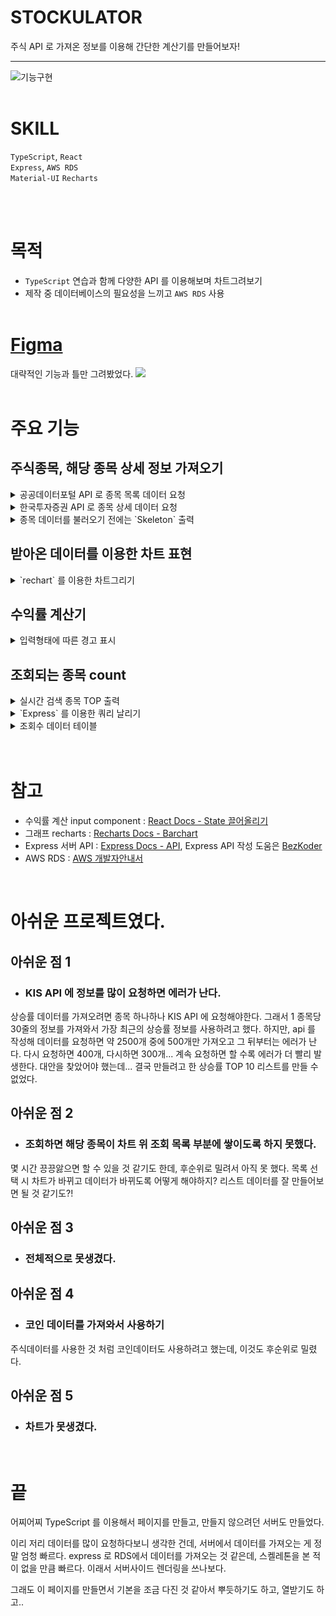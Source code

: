 # STOCKULATOR

주식 API 로 가져온 정보를 이용해 간단한 계산기를 만들어보자!

---

![기능구현](https://user-images.githubusercontent.com/98632452/203631229-f9ec8833-aa1f-4a80-988b-253805fc77fa.gif)
<br/><br/>


# SKILL
`TypeScript`, `React`
<br/>
`Express`, `AWS RDS`
<br/>
`Material-UI` `Recharts`

<br/><br/>


# 목적

- `TypeScript` 연습과 함께 다양한 API 를 이용해보며 차트그려보기
- 제작 중 데이터베이스의 필요성을 느끼고 `AWS RDS` 사용
<br/><br/>


# [Figma](https://www.figma.com/file/eIc2h5leDiC8fLaZifxkVa/STOCKULATOR?node-id=0%3A1&t=R8fKbkqKEhkQKGbX-1)

대략적인 기능과 틀만 그려봤었다.
![](https://velog.velcdn.com/images/thovy/post/115afad2-56af-45fc-84c9-60acc9ec0ff4/image.png)
<br/>
<br/>

# 주요 기능

## 주식종목, 해당 종목 상세 정보 가져오기
<details>
<summary>공공데이터포털 API 로 종목 목록 데이터 요청</summary>
<div markdown="1">

  
  ![](https://velog.velcdn.com/images/thovy/post/52dccea7-033f-4798-88f7-fe340af892aa/image.png)  
![](https://velog.velcdn.com/images/thovy/post/d073e202-8701-4aff-a2ce-b6dba43b047e/image.png)

  </div>
</details>

<details>
<summary>한국투자증권 API 로 종목 상세 데이터 요청</summary>
<div markdown="1">


  ![](https://velog.velcdn.com/images/thovy/post/b973c9c0-cbc2-4c1a-a7c9-f5bfdf017a47/image.png)
</div>
</details>


<details>
<summary>종목 데이터를 불러오기 전에는 `Skeleton` 출력</summary>
<div markdown="1">


  ![](https://velog.velcdn.com/images/thovy/post/180023e3-862c-4fae-b329-9367adb1d2ea/image.png)
</div>
</details>


## 받아온 데이터를 이용한 차트 표현
<details>
<summary>`rechart` 를 이용한 차트그리기</summary>
<div markdown="1">

  
  ![](https://velog.velcdn.com/images/thovy/post/f9ad281c-8d60-4e18-ae66-788582ecc034/image.png)

</div>
</details>

## 수익률 계산기
<details>
<summary>입력형태에 따른 경고 표시</summary>
<div markdown="1">

  
  ![](https://velog.velcdn.com/images/thovy/post/91fa59f4-f883-46e3-a802-732f5aa0fe07/image.png)
  
</div>
</details>

## 조회되는 종목 count
<details>
<summary>실시간 검색 종목 TOP 출력</summary>
<div markdown="1">

  - 정렬
  ![](https://velog.velcdn.com/images/thovy/post/465260a6-522f-49a0-9312-cb0f16470eeb/image.png)
  - 출력  
  ![](https://velog.velcdn.com/images/thovy/post/9896b53d-7b41-4792-b4ea-5134da85b508/image.png)

  
</div>
</details>


<details>
<summary> `Express` 를 이용한 쿼리 날리기</summary>
<div markdown="1">

![](https://velog.velcdn.com/images/thovy/post/da760089-ca61-42d2-9a50-1a13ebbc4b49/image.png)


  
</div>
</details>



<details>
<summary>조회수 데이터 테이블</summary>
<div markdown="1">


![](https://velog.velcdn.com/images/thovy/post/9db837de-51ef-4783-94c1-1f0e46f134ff/image.png)


  
</div>
</details>
<br/>
<br/>


# 참고
- 수익률 계산 input component : [React Docs - State 끌어올리기](https://ko.reactjs.org/docs/lifting-state-up.html)
- 그래프 recharts : [Recharts Docs - Barchart](https://recharts.org/en-US/api/BarChart)
- Express 서버 API : [Express Docs - API](https://expressjs.com/ko/4x/api.html#app.post.method), Express API 작성 도움은 [BezKoder](https://www.bezkoder.com/react-node-express-mysql/)
- AWS RDS : [AWS 개발자안내서](https://docs.aws.amazon.com/ko_kr/elasticbeanstalk/latest/dg/create-deploy-nodejs.rds.html)

<br/>

# 아쉬운 프로젝트였다.

## 아쉬운 점 1
- ###   KIS API 에 정보를 많이 요청하면 에러가 난다.
상승률 데이터를 가져오려면 종목 하나하나 KIS API 에 요청해야한다.
그래서 1 종목당 30줄의 정보를 가져와서 가장 최근의 상승률 정보를 사용하려고 했다.
하지만, api 를 작성해 데이터를 요청하면 약 2500개 중에 500개만 가져오고 그 뒤부터는 에러가 난다.
다시 요청하면 400개, 다시하면 300개... 계속 요청하면 할 수록 에러가 더 빨리 발생한다.
대안을 찾았어야 했는데...
결국 만들려고 한 상승률 TOP 10 리스트를 만들 수 없었다.

## 아쉬운 점 2
- ### 조회하면 해당 종목이 차트 위 조회 목록 부분에 쌓이도록 하지 못했다.
몇 시간 끙끙앓으면 할 수 있을 것 같기도 한데, 후순위로 밀려서 아직 못 했다.
목록 선택 시 차트가 바뀌고 데이터가 바뀌도록 어떻게 해야하지?
리스트 데이터를 잘 만들어보면 될 것 같기도?!

## 아쉬운 점 3
- ### 전체적으로 못생겼다.

## 아쉬운 점 4
- ### 코인 데이터를 가져와서 사용하기
주식데이터를 사용한 것 처럼 코인데이터도 사용하려고 했는데, 이것도 후순위로 밀렸다.

## 아쉬운 점 5
- ### 차트가 못생겼다.

<br/>

# 끝

어찌어찌 TypeScript 를 이용해서 페이지를 만들고, 만들지 않으려던 서버도 만들었다.

이리 저리 데이터를 많이 요청하다보니 생각한 건데, 서버에서 데이터를 가져오는 게 정말 엄청 빠르다.
express 로 RDS에서 데이터를 가져오는 것 같은데, 스켈레톤을 본 적이 없을 만큼 빠르다.
이래서 서버사이드 렌더링을 쓰나보다.

그래도 이 페이지를 만들면서 기본을 조금 다진 것 같아서 뿌듯하기도 하고, 열받기도 하고..
